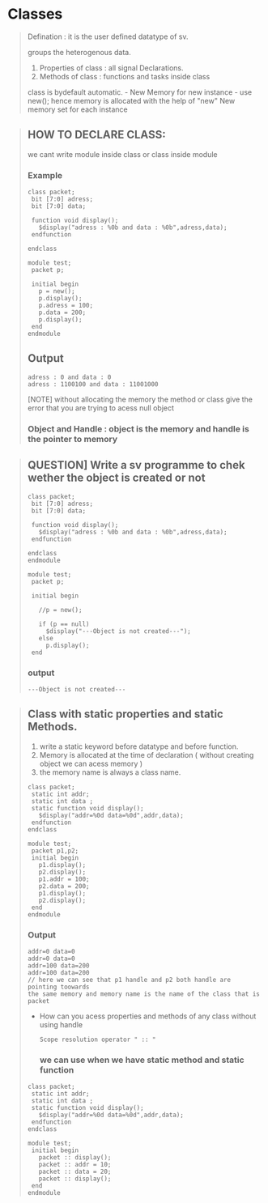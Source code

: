 # Classes
>
>Defination : it is the user defined datatype of sv.
>
> groups the heterogenous data.
>  1. Properties of class : all signal Declarations.
>  2. Methods of class : functions and tasks inside class
>
> class is bydefault automatic.
>         -  New Memory for new instance
>         -  use new();
>hence memory is allocated with the help of "new"
>New memory set for each instance

>## HOW TO DECLARE CLASS:
>we cant write module inside class or class inside module
> ### Example
> ```
> class packet;
>  bit [7:0] adress;
>  bit [7:0] data;
>  
>  function void display();
>    $display("adress : %0b and data : %0b",adress,data);
>  endfunction
>  
>endclass
>
>module test;
>  packet p;
>  
>  initial begin
>    p = new();
>    p.display();
>    p.adress = 100;
>    p.data = 200;
>    p.display();
>  end
>endmodule
>```
> ## Output
> ```
> adress : 0 and data : 0
> adress : 1100100 and data : 11001000
> ```
>
> [NOTE] without allocating the memory the method or class give the error that you are trying to acess null object
>
> ### Object and Handle : object is the memory and handle is the pointer to memory

>## QUESTION] Write a sv programme to chek wether the object is created or not
>```
>class packet;
>  bit [7:0] adress;
>  bit [7:0] data;
>  
>  function void display();
>    $display("adress : %0b and data : %0b",adress,data);
>  endfunction
>  
>endclass
>endmodule
>
>module test;
>  packet p;
>  
>  initial begin
>    
>    //p = new();
>    
>    if (p == null)
>      $display("---Object is not created---");
>    else
>      p.display();
>  end
>```
>### output
>```
>---Object is not created---
>```

> ## Class with static properties and static Methods.
>
> 1) write a static keyword before datatype and before function.
> 2) Memory is allocated at the time of declaration ( without creating object we can acess memory )
> 3) the memory name is always a class name.
>
>```
> class packet;
>  static int addr;
>  static int data ;
>  static function void display();
>    $display("addr=%0d data=%0d",addr,data);
>  endfunction
>endclass
>
>module test;
>  packet p1,p2;
>  initial begin
>    p1.display();
>    p2.display();
>    p1.addr = 100;
>    p2.data = 200;
>    p1.display();
>    p2.display();
>  end
>endmodule
>```
>### Output
> ```
> addr=0 data=0
>addr=0 data=0
>addr=100 data=200
>addr=100 data=200
> // here we can see that p1 handle and p2 both handle are pointing toowards
> the same memory and memory name is the name of the class that is packet
> ```
>
> - How can you acess properties and methods of any class without using handle
>   ```
>   Scope resolution operator " :: "
>   ```
>   ### we can use when we have static method and static function
> ```
> class packet;
>  static int addr;
>  static int data ;
>  static function void display();
>    $display("addr=%0d data=%0d",addr,data);
>  endfunction
>endclass
>
>module test;
>  initial begin
>    packet :: display();
>    packet :: addr = 10;
>    packet :: data = 20;
>    packet :: display();
>  end
>endmodule
> ```
> 


  




